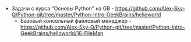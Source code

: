 - Задачи с курса "Основы Python" на GB - https://github.com/Alex-Sky-Q/Python-git/tree/master/Python-Intro-GeekBrains/helloworld
	- Базовый консольный файловый менеджер - https://github.com/Alex-Sky-Q/Python-git/tree/master/Python-Intro-GeekBrains/helloworld/16-FileMan